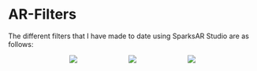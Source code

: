 # AR-Filters

The different filters that I have made to date using SparksAR Studio are as follows:

<p align="center">
<img src="https://user-images.githubusercontent.com/73272997/124395095-d3149c00-dd1f-11eb-9db9-bacd2814956a.png">
<img src="https://user-images.githubusercontent.com/73272997/124395158-28e94400-dd20-11eb-8029-5a6c56bd4fc8.png" style="padding:0 100px;">
<img src="https://user-images.githubusercontent.com/73272997/124395308-00157e80-dd21-11eb-9d6d-a09aee041674.png">
</p>
